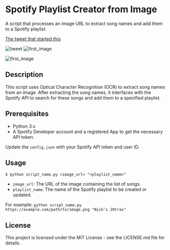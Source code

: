 # Spotify Playlist Creator from Image

A script that processes an image URL to extract song names and add them to a Spotify playlist.

[The tweet that started this](https://twitter.com/heathensquirrel/status/1693203564703653956)

![tweet](https://i.imgur.com/ZH9J5fo.png)
![first_image](https://i.imgur.com/KOIEKhB.png)

![first_image](https://i.imgur.com/CPq4BAK.png)

## Description

This script uses Optical Character Recognition (OCR) to extract song names from an image. After extracting the song names, it interfaces with the Spotify API to search for these songs and add them to a specified playlist.

## Prerequisites

- Python 3.x
- A Spotify Developer account and a registered App to get the necessary API token.

Update the `config.json` with your Spotify API token and user ID.

## Usage

```$ python script_name.py <image_url> "<playlist_name>"```


- `image_url`: The URL of the image containing the list of songs.
- `playlist_name`: The name of the Spotify playlist to be created or updated.

For example:
```python script_name.py https://example.com/path/to/image.png "Nick's 20trax"```

## License

This project is licensed under the MIT License - see the LICENSE.md file for details.
